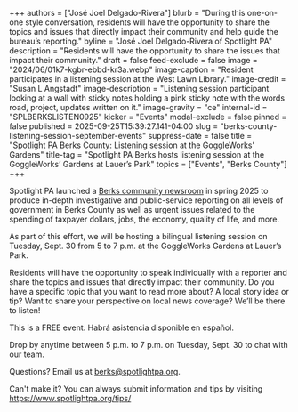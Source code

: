 +++
authors = ["José Joel Delgado-Rivera"]
blurb = "During this one-on-one style conversation, residents will have the opportunity to share the topics and issues that directly impact their community and help guide the bureau’s reporting."
byline = "José Joel Delgado-Rivera of Spotlight PA"
description = "Residents will have the opportunity to share the issues that impact their community."
draft = false
feed-exclude = false
image = "2024/06/01k7-kgbr-ebbd-kr3a.webp"
image-caption = "Resident participates in a listening session at the West Lawn Library."
image-credit = "Susan L Angstadt"
image-description = "Listening session participant looking at a wall with sticky notes holding a pink sticky note with the words road, project, updates written on it."
image-gravity = "ce"
internal-id = "SPLBERKSLISTEN0925"
kicker = "Events"
modal-exclude = false
pinned = false
published = 2025-09-25T15:39:27.141-04:00
slug = "berks-county-listening-session-september-events"
suppress-date = false
title = "Spotlight PA Berks County: Listening session at the GoggleWorks’ Gardens"
title-tag = "Spotlight PA Berks hosts listening session at the GoggleWorks’ Gardens at Lauer’s Park"
topics = ["Events", "Berks County"]
+++

Spotlight PA launched a <a href="https://www.spotlightpa.org/berks">Berks community newsroom</a> in spring 2025 to produce in-depth investigative and public-service reporting on all levels of government in Berks County as well as urgent issues related to the spending of taxpayer dollars, jobs, the economy, quality of life, and more.

As part of this effort, we will be hosting a bilingual listening session on Tuesday, Sept. 30 from 5 to 7 p.m. at the GoggleWorks Gardens at Lauer’s Park.

Residents will have the opportunity to speak individually with a reporter and share the topics and issues that directly impact their community. Do you have a specific topic that you want to read more about? A local story idea or tip? Want to share your perspective on local news coverage? We’ll be there to listen!

This is a FREE event. Habrá asistencia disponible en español.

Drop by anytime between 5 p.m. to 7 p.m. on Tuesday, Sept. 30 to chat with our team.

Questions? Email us at <a href="mailto:berks@spotlightpa.org">berks@spotlightpa.org</a>.

Can&#39;t make it? You can always submit information and tips by visiting <a href="https://www.spotlightpa.org/tips/">https://www.spotlightpa.org/tips/</a><u></u>

